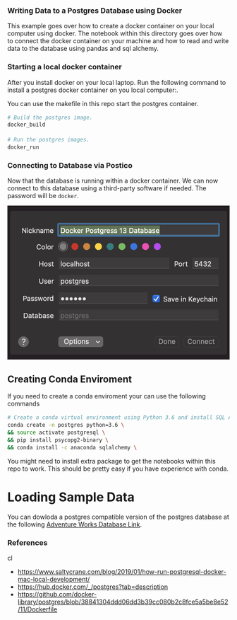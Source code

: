 ### Writing Data to a Postgres Database using Docker

This example goes over how to create a docker container on your local computer using docker. The notebook within this directory goes over how to connect the docker container on your machine and how to read and write data to the database using pandas and sql alchemy.

### Starting a local docker container

After you install docker on your local laptop. Run the following command to install a postgres docker container on you local computer:.

You can use the makefile in this repo start the postgres container.

```Makefile
# Build the postgres image.
docker_build

# Run the postgres images.
docker_run

```

### Connecting to Database via Postico

Now that the database is running within a docker container. We can now connect to this database using a third-party software if needed. The password will be `docker`.

![Images](Images/postico_image.png)

## Creating Conda Enviroment

If you need to create a conda enviroment your can use the following commands

```bash
# Create a conda virtual environment using Python 3.6 and install SQL Alchemy
conda create -n postgres python=3.6 \
&& source activate postgresql \
&& pip install psycopg2-binary \
&& conda install -c anaconda sqlalchemy \
```

You might need to install extra package to get the notebooks within this repo to work. This should be pretty easy if you have experience with conda.

# Loading Sample Data

You can dowloda a postgres compatible version of the postgres database at the following [Adventure Works Database Link](https://github.com/lorint/AdventureWorks-for-Postgres).

### References

cl

- https://www.saltycrane.com/blog/2019/01/how-run-postgresql-docker-mac-local-development/
- https://hub.docker.com/_/postgres?tab=description
- https://github.com/docker-library/postgres/blob/38841304ddd06dd3b39cc080b2c8fce5a5be8e52/11/Dockerfile
